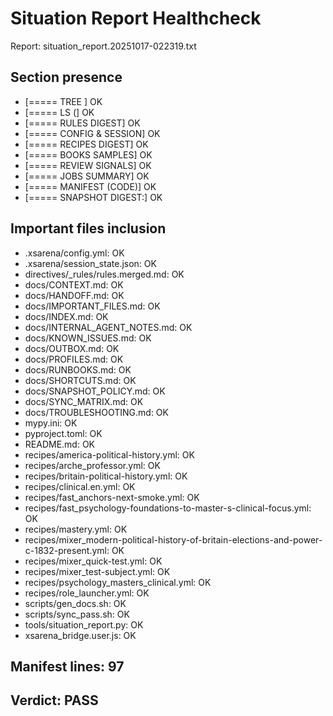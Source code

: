 # Situation Report Healthcheck
Report: situation_report.20251017-022319.txt
## Section presence
- [===== TREE ] OK
- [===== LS (] OK
- [===== RULES DIGEST] OK
- [===== CONFIG & SESSION] OK
- [===== RECIPES DIGEST] OK
- [===== BOOKS SAMPLES] OK
- [===== REVIEW SIGNALS] OK
- [===== JOBS SUMMARY] OK
- [===== MANIFEST (CODE)] OK
- [===== SNAPSHOT DIGEST:] OK

## Important files inclusion
- .xsarena/config.yml: OK
- .xsarena/session_state.json: OK
- directives/_rules/rules.merged.md: OK
- docs/CONTEXT.md: OK
- docs/HANDOFF.md: OK
- docs/IMPORTANT_FILES.md: OK
- docs/INDEX.md: OK
- docs/INTERNAL_AGENT_NOTES.md: OK
- docs/KNOWN_ISSUES.md: OK
- docs/OUTBOX.md: OK
- docs/PROFILES.md: OK
- docs/RUNBOOKS.md: OK
- docs/SHORTCUTS.md: OK
- docs/SNAPSHOT_POLICY.md: OK
- docs/SYNC_MATRIX.md: OK
- docs/TROUBLESHOOTING.md: OK
- mypy.ini: OK
- pyproject.toml: OK
- README.md: OK
- recipes/america-political-history.yml: OK
- recipes/arche_professor.yml: OK
- recipes/britain-political-history.yml: OK
- recipes/clinical.en.yml: OK
- recipes/fast_anchors-next-smoke.yml: OK
- recipes/fast_psychology-foundations-to-master-s-clinical-focus.yml: OK
- recipes/mastery.yml: OK
- recipes/mixer_modern-political-history-of-britain-elections-and-power-c-1832-present.yml: OK
- recipes/mixer_quick-test.yml: OK
- recipes/mixer_test-subject.yml: OK
- recipes/psychology_masters_clinical.yml: OK
- recipes/role_launcher.yml: OK
- scripts/gen_docs.sh: OK
- scripts/sync_pass.sh: OK
- tools/situation_report.py: OK
- xsarena_bridge.user.js: OK

## Manifest lines: 97

## Verdict: PASS
